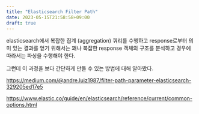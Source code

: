 ```yaml
---
title: "Elasticsearch Filter Path"
date: 2023-05-15T21:58:58+09:00
draft: true
---
```


elasticsearch에서 복잡한 집계 (aggregation) 쿼리를 수헹하고 response로부터 의미 있는 결과를 얻기 위해서는 꽤나 복잡한 response 객체의 구조를 분석하고 경우에 따라서는 파싱을 수행해야 한다.

그런데 이 과정을 보다 간단하게 만들 수 있는 방법에 대해 알아봤다.

https://medium.com/@andre.luiz1987/filter-path-parameter-elasticsearch-329205ed17e5

https://www.elastic.co/guide/en/elasticsearch/reference/current/common-options.html
